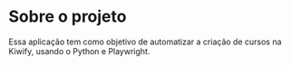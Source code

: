 # Sobre o projeto
Essa aplicação tem como objetivo de automatizar a criação de cursos na Kiwify, usando o Python e Playwright.
